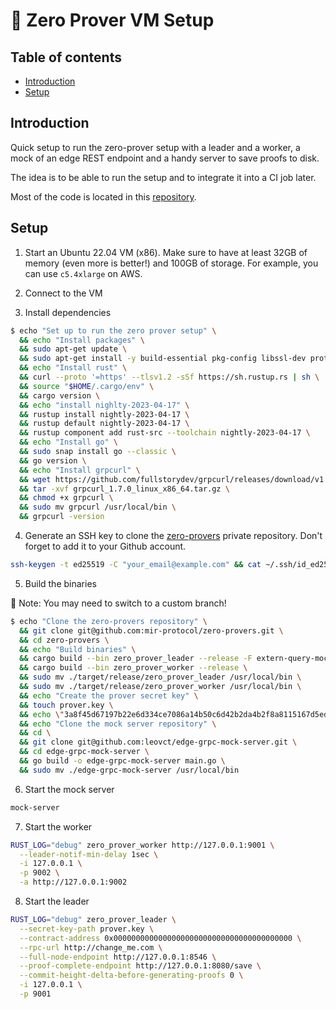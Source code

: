 # 🤖 Zero Prover VM Setup

## Table of contents

- [Introduction](#introduction)
- [Setup](#setup)

## Introduction

Quick setup to run the zero-prover setup with a leader and a worker, a mock of an edge REST endpoint and a handy server to save proofs to disk.

The idea is to be able to run the setup and to integrate it into a CI job later.

Most of the code is located in this [repository](https://github.com/mir-protocol/zero-provers).

## Setup

1. Start an Ubuntu 22.04 VM (x86). Make sure to have at least 32GB of memory (even more is better!) and 100GB of storage. For example, you can use `c5.4xlarge` on AWS.

2. Connect to the VM

3. Install dependencies

```sh
$ echo "Set up to run the zero prover setup" \
  && echo "Install packages" \
  && sudo apt-get update \
  && sudo apt-get install -y build-essential pkg-config libssl-dev protobuf-compiler \
  && echo "Install rust" \
  && curl --proto '=https' --tlsv1.2 -sSf https://sh.rustup.rs | sh \
  && source "$HOME/.cargo/env" \
  && cargo version \
  && echo "install nighlty-2023-04-17" \
  && rustup install nightly-2023-04-17 \
  && rustup default nightly-2023-04-17 \
  && rustup component add rust-src --toolchain nightly-2023-04-17 \
  && echo "Install go" \
  && sudo snap install go --classic \
  && go version \
  && echo "Install grpcurl" \
  && wget https://github.com/fullstorydev/grpcurl/releases/download/v1.7.0/grpcurl_1.7.0_linux_x86_64.tar.gz \
  && tar -xvf grpcurl_1.7.0_linux_x86_64.tar.gz \
  && chmod +x grpcurl \
  && sudo mv grpcurl /usr/local/bin \
  && grpcurl -version
```

4. Generate an SSH key to clone the [zero-provers](https://github.com/mir-protocol/zero-provers) private repository. Don't forget to add it to your Github account.

```sh
ssh-keygen -t ed25519 -C "your_email@example.com" && cat ~/.ssh/id_ed25519.pub
```

5. Build the binaries

🚨 Note: You may need to switch to a custom branch!

```sh
$ echo "Clone the zero-provers repository" \
  && git clone git@github.com:mir-protocol/zero-provers.git \
  && cd zero-provers \
  && echo "Build binaries" \
  && cargo build --bin zero_prover_leader --release -F extern-query-mock \
  && cargo build --bin zero_prover_worker --release \
  && sudo mv ./target/release/zero_prover_leader /usr/local/bin \
  && sudo mv ./target/release/zero_prover_worker /usr/local/bin \
  && echo "Create the prover secret key" \
  && touch prover.key \
  && echo \"3a8f45d67197b22e6d334ce7086a14b50c6d42b2da4b2f8a8115167d5ed5b693\" > prover.key \
  && echo "Clone the mock server repository" \
  && cd \
  && git clone git@github.com:leovct/edge-grpc-mock-server.git \
  && cd edge-grpc-mock-server \
  && go build -o edge-grpc-mock-server main.go \
  && sudo mv ./edge-grpc-mock-server /usr/local/bin
```

6. Start the mock server

```sh
mock-server
```

7. Start the worker

```sh
RUST_LOG="debug" zero_prover_worker http://127.0.0.1:9001 \
  --leader-notif-min-delay 1sec \
  -i 127.0.0.1 \
  -p 9002 \
  -a http://127.0.0.1:9002
```

8. Start the leader

```sh
RUST_LOG="debug" zero_prover_leader \
  --secret-key-path prover.key \
  --contract-address 0x0000000000000000000000000000000000000000 \
  --rpc-url http://change_me.com \
  --full-node-endpoint http://127.0.0.1:8546 \
  --proof-complete-endpoint http://127.0.0.1:8080/save \
  --commit-height-delta-before-generating-proofs 0 \
  -i 127.0.0.1 \
  -p 9001
```
